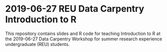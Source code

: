 # 2019-06-27 REU Data Carpentry Introduction to R

This repository contains slides and R code for teaching Introduction to R at the 2019-06-27 Data Carpentry Workshop for summer research experience undergraduate (REU) students. 
